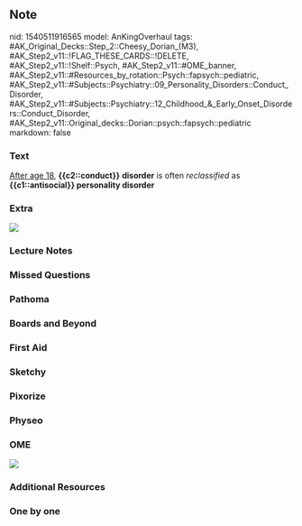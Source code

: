 ## Note
nid: 1540511916565
model: AnKingOverhaul
tags: #AK_Original_Decks::Step_2::Cheesy_Dorian_(M3), #AK_Step2_v11::!FLAG_THESE_CARDS::!DELETE, #AK_Step2_v11::!Shelf::Psych, #AK_Step2_v11::#OME_banner, #AK_Step2_v11::#Resources_by_rotation::Psych::fapsych::pediatric, #AK_Step2_v11::#Subjects::Psychiatry::09_Personality_Disorders::Conduct_Disorder, #AK_Step2_v11::#Subjects::Psychiatry::12_Childhood_&_Early_Onset_Disorders::Conduct_Disorder, #AK_Step2_v11::Original_decks::Dorian::psych::fapsych::pediatric
markdown: false

### Text
<u>After age 18</u>, <b>{{c2::conduct}}</b> <b>disorder</b> is
often <i>reclassified</i> as <b>{{c1::antisocial}} personality
disorder</b>

### Extra
<img src="paste-128252018425857.jpg">

### Lecture Notes


### Missed Questions


### Pathoma


### Boards and Beyond


### First Aid


### Sketchy


### Pixorize


### Physeo


### OME
<div class="ome-widget">
  <a href="https://onlinemeded.org?ref=anki"><img src=
  "_OME_AnkiFlashcards_General_3.png"></a>
</div>

### Additional Resources


### One by one

